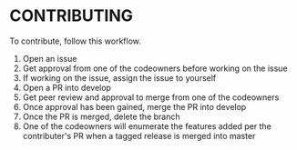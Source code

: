 # CONTRIBUTING

To contribute, follow this workflow.

1. Open an issue
2. Get approval from one of the codeowners before working on the issue
3. If working on the issue, assign the issue to yourself
4. Open a PR into develop
5. Get peer review and approval to merge from one of the codeowners
6. Once approval has been gained, merge the PR into develop
7. Once the PR is merged, delete the branch
8. One of the codeowners will enumerate the features added per the contributer's PR when a tagged release is merged into master